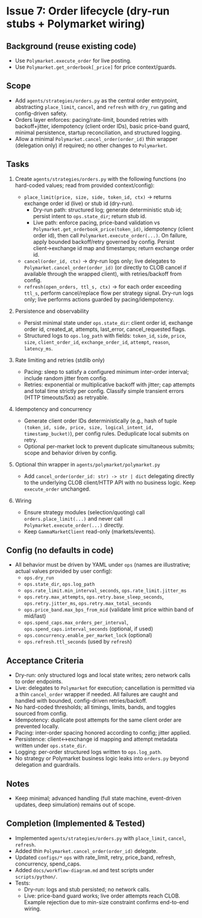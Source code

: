 # Issue 7: Order lifecycle (dry-run stubs + Polymarket wiring)

## Background (reuse existing code)
- Use `Polymarket.execute_order` for live posting.
- Use `Polymarket.get_orderbook[_price]` for price context/guards.

## Scope
- Add `agents/strategies/orders.py` as the central order entrypoint, abstracting `place_limit`, `cancel`, and `refresh` with `dry_run` gating and config-driven safety.
- Orders layer enforces: pacing/rate-limit, bounded retries with backoff+jitter, idempotency (client order IDs), basic price-band guard, minimal persistence, startup reconciliation, and structured logging.
- Allow a minimal `Polymarket.cancel_order(order_id)` thin wrapper (delegation only) if required; no other changes to `Polymarket`.

## Tasks
1) Create `agents/strategies/orders.py` with the following functions (no hard-coded values; read from provided context/config):
   - `place_limit(price, size, side, token_id, ctx)` → returns exchange order id (live) or stub id (dry-run).
     - Dry-run path: structured log; generate deterministic stub id; persist intent to `ops.state_dir`; return stub id.
     - Live path: enforce pacing, price-band validation vs `Polymarket.get_orderbook_price(token_id)`, idempotency (client order id), then call `Polymarket.execute_order(...)`. On failure, apply bounded backoff/retry governed by config. Persist client→exchange id map and timestamps; return exchange order id.
   - `cancel(order_id, ctx)` → dry-run logs only; live delegates to `Polymarket.cancel_order(order_id)` (or directly to CLOB cancel if available through the wrapped client), with retries/backoff from config.
   - `refresh(open_orders, ttl_s, ctx)` → for each order exceeding `ttl_s`, perform cancel/replace flow per strategy signal. Dry-run logs only; live performs actions guarded by pacing/idempotency.

2) Persistence and observability
   - Persist minimal state under `ops.state_dir`: client order id, exchange order id, created_at, attempts, last_error, cancel_requested flags.
   - Structured logs to `ops.log_path` with fields: `token_id`, `side`, `price`, `size`, `client_order_id`, `exchange_order_id`, `attempt`, `reason`, `latency_ms`.

3) Rate limiting and retries (stdlib only)
   - Pacing: sleep to satisfy a configured minimum inter-order interval; include random jitter from config.
   - Retries: exponential or multiplicative backoff with jitter; cap attempts and total time strictly per config. Classify simple transient errors (HTTP timeouts/5xx) as retryable.

4) Idempotency and concurrency
   - Generate client order IDs deterministically (e.g., hash of tuple `(token_id, side, price, size, logical_intent_id, timestamp_bucket)`), per config rules. Deduplicate local submits on retry.
   - Optional per-market lock to prevent duplicate simultaneous submits; scope and behavior driven by config.

5) Optional thin wrapper in `agents/polymarket/polymarket.py`
   - Add `cancel_order(order_id: str) -> str | dict` delegating directly to the underlying CLOB client/HTTP API with no business logic. Keep `execute_order` unchanged.

6) Wiring
   - Ensure strategy modules (selection/quoting) call `orders.place_limit(...)` and never call `Polymarket.execute_order(...)` directly.
   - Keep `GammaMarketClient` read-only (markets/events).

## Config (no defaults in code)
- All behavior must be driven by YAML under `ops` (names are illustrative; actual values provided by user config):
  - `ops.dry_run`
  - `ops.state_dir`, `ops.log_path`
  - `ops.rate_limit.min_interval_seconds`, `ops.rate_limit.jitter_ms`
  - `ops.retry.max_attempts`, `ops.retry.base_sleep_seconds`, `ops.retry.jitter_ms`, `ops.retry.max_total_seconds`
  - `ops.price_band.max_bps_from_mid` (validate limit price within band of mid/last)
  - `ops.spend_caps.max_orders_per_interval`, `ops.spend_caps.interval_seconds` (optional, if used)
  - `ops.concurrency.enable_per_market_lock` (optional)
  - `ops.refresh.ttl_seconds` (used by `refresh`)

## Acceptance Criteria
- Dry-run: only structured logs and local state writes; zero network calls to order endpoints.
- Live: delegates to `Polymarket` for execution; cancellation is permitted via a thin `cancel_order` wrapper if needed. All failures are caught and handled with bounded, config-driven retries/backoff.
- No hard-coded thresholds; all timings, limits, bands, and toggles sourced from config.
- Idempotency: duplicate post attempts for the same client order are prevented locally.
- Pacing: inter-order spacing honored according to config; jitter applied.
- Persistence: client↔exchange id mapping and attempt metadata written under `ops.state_dir`.
- Logging: per-order structured logs written to `ops.log_path`.
- No strategy or Polymarket business logic leaks into `orders.py` beyond delegation and guardrails.

## Notes
- Keep minimal; advanced handling (full state machine, event-driven updates, deep simulation) remains out of scope.

## Completion (Implemented & Tested)
- Implemented `agents/strategies/orders.py` with `place_limit`, `cancel`, `refresh`.
- Added thin `Polymarket.cancel_order(order_id)` delegate.
- Updated `configs/*` `ops` with rate_limit, retry, price_band, refresh, concurrency, spend_caps.
- Added `docs/workflow-diagram.md` and test scripts under `scripts/python/`.
- Tests:
  - Dry-run: logs and stub persisted; no network calls.
  - Live: price-band guard works; live order attempts reach CLOB. Example rejection due to min-size constraint confirms end-to-end wiring.
